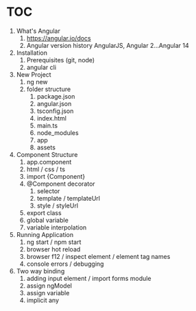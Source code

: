 # TOC
1. What's Angular  
    1. https://angular.io/docs
    1. Angular version history AngularJS, Angular 2...Angular 14
1. Installation
    1. Prerequisites (git, node)
    1.  angular cli
1. New Project
    1. ng new
    1. folder structure  
        1. package.json
        1. angular.json
        1. tsconfig.json
        1. index.html
        1. main.ts  
        1. node_modules
        1. app
        1. assets
1. Component Structure  
    1. app.component
    1. html / css / ts
    1. import {Component}
    1. @Component decorator  
        1. selector
        1. template / templateUrl
        1. style / styleUrl
    1. export class
    1. global variable
    1. variable interpolation  
1. Running Application  
    1. ng start / npm start
    1. browser hot reload
    1. browser f12 / inspect element / element tag names
    1. console errors / debugging  
1. Two way binding  
    1. adding input element / import forms module
    1. assign ngModel
    1. assign variable
    1. implicit any




    